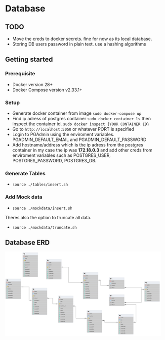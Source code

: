# Database

## TODO

- Move the creds to docker secrets. fine for now as its local database.
- Storing DB users password in plain text. use a hashing algorithms

## Getting started

### Prerequisite

- Docker version 28+
- Docker Compose version v2.33.1+

### Setup

- Generate docker container from image `sudo docker-compose up`
- Find ip adress of postgres container `sudo docker container ls` then inspect the container id. `sudo docker inspect {YOUR CONTAINER ID}`
- Go to `http://localhost:5050` or whatever PORT is specified
- Login to PGAdmin using the enviroment variables. PGADMIN_DEFAULT_EMAIL and PGADMIN_DEFAULT_PASSWORD
- Add hostname/address which is the ip adress from the postgres container in my case the ip was <strong>172.18.0.3</strong> and add other creds from enviroment variables such as POSTGRES_USER, POSTGRES_PASSWORD, POSTGRES_DB.

### Generate Tables

- `source ./tables/insert.sh`

### Add Mock data

- `source ./mockdata/insert.sh`

Theres also the option to truncate all data.

- `source ./mockdata/truncate.sh`

## Database ERD

![alt text](ERD.png)
